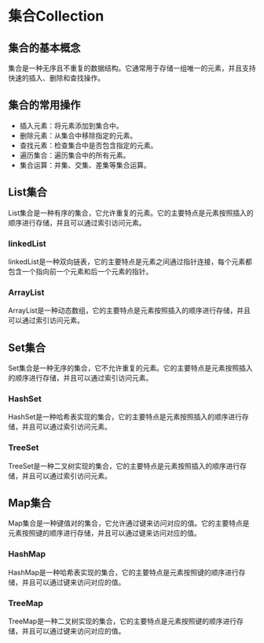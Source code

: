 # 集合Collection
## 集合的基本概念
集合是一种无序且不重复的数据结构。它通常用于存储一组唯一的元素，并且支持快速的插入、删除和查找操作。

## 集合的常用操作
- 插入元素：将元素添加到集合中。
- 删除元素：从集合中移除指定的元素。
- 查找元素：检查集合中是否包含指定的元素。
- 遍历集合：遍历集合中的所有元素。
- 集合运算：并集、交集、差集等集合运算。

## List集合
List集合是一种有序的集合，它允许重复的元素。它的主要特点是元素按照插入的顺序进行存储，并且可以通过索引访问元素。
### linkedList
linkedList是一种双向链表，它的主要特点是元素之间通过指针连接，每个元素都包含一个指向前一个元素和后一个元素的指针。
###  ArrayList
ArrayList是一种动态数组，它的主要特点是元素按照插入的顺序进行存储，并且可以通过索引访问元素。

## Set集合
Set集合是一种无序的集合，它不允许重复的元素。它的主要特点是元素按照插入的顺序进行存储，并且可以通过索引访问元素。
### HashSet
HashSet是一种哈希表实现的集合，它的主要特点是元素按照插入的顺序进行存储，并且可以通过索引访问元素。
### TreeSet
TreeSet是一种二叉树实现的集合，它的主要特点是元素按照插入的顺序进行存储，并且可以通过索引访问元素。

## Map集合
Map集合是一种键值对的集合，它允许通过键来访问对应的值。它的主要特点是元素按照键的顺序进行存储，并且可以通过键来访问对应的值。
### HashMap
HashMap是一种哈希表实现的集合，它的主要特点是元素按照键的顺序进行存储，并且可以通过键来访问对应的值。
### TreeMap
TreeMap是一种二叉树实现的集合，它的主要特点是元素按照键的顺序进行存储，并且可以通过键来访问对应的值。
